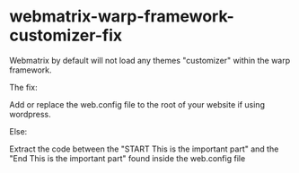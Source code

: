 # webmatrix-warp-framework-customizer-fix

Webmatrix by default will not load any themes "customizer" within the warp framework.

The fix:

Add or replace the web.config file to the root of your website if using wordpress.

Else:

Extract the code between the "START This is the important part" and the "End This is the important part" found inside the web.config file




